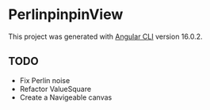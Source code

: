 # PerlinpinpinView

This project was generated with [Angular CLI](https://github.com/angular/angular-cli) version 16.0.2.

## TODO

- Fix Perlin noise
- Refactor ValueSquare
- Create a Navigeable canvas

